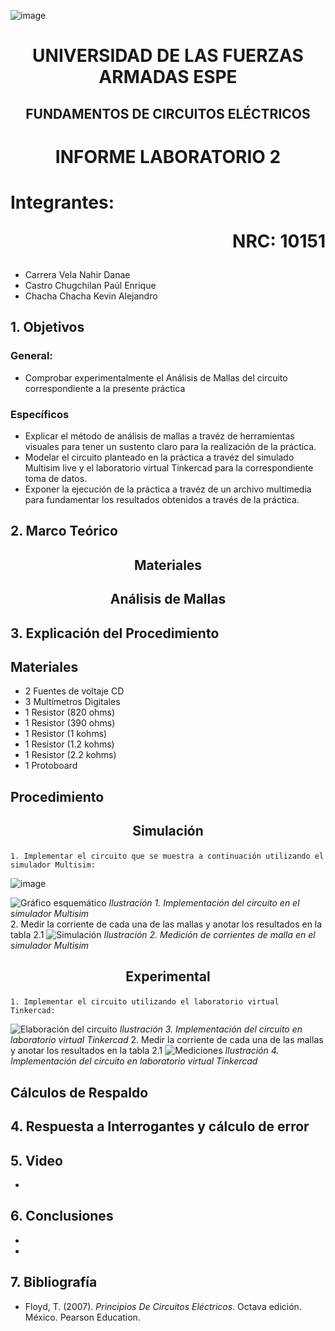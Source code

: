 ![image](https://user-images.githubusercontent.com/93786746/140656495-1e9017c5-1622-4145-a547-0ebbe5014f3d.png)
# <p align=center> UNIVERSIDAD DE LAS FUERZAS ARMADAS ESPE 
## <p align=center> FUNDAMENTOS DE CIRCUITOS ELÉCTRICOS
# <p align=center>  INFORME LABORATORIO 2
# Integrantes: <p align=right> NRC: 10151
* Carrera Vela Nahir Danae
* Castro Chugchilan Paúl Enrique
* Chacha Chacha Kevin Alejandro
## 1. Objetivos
  ### General: 
  * Comprobar experimentalmente el Análisis de Mallas del circuito correspondiente a la presente práctica
  ### Específicos
  * Explicar el método de análisis de mallas a travéz de herramientas visuales para tener un sustento claro para la realización de la práctica.
  * Modelar el circuito planteado en la práctica a travéz del simulado Multisim live y el laboratorio virtual Tinkercad para la correspondiente toma de datos.
  * Exponer la ejecución de la práctica a travéz de un archivo multimedia para fundamentar los resultados obtenidos a través de la práctica.
## 2. Marco Teórico
  ## <p align=center> Materiales
  
  ## <p align=center> Análisis de Mallas
    
## 3. Explicación del Procedimiento
   ## Materiales
  * 2 Fuentes de voltaje CD
  * 3 Multímetros Digitales
  * 1 Resistor (820 ohms)
  * 1 Resistor (390 ohms)
  * 1 Resistor (1 kohms)
  * 1 Resistor (1.2 kohms)
  * 1 Resistor (2.2 kohms)
  * 1 Protoboard
   ## Procedimiento
## <p align=center> Simulación
  
    1. Implementar el circuito que se muestra a continuación utilizando el simulador Multisim:
![image](https://user-images.githubusercontent.com/93786746/142958589-63f89954-5ec2-4ab4-9a5c-6201bbfd04b6.png)

![Gráfico  esquemático](https://user-images.githubusercontent.com/93786746/142958657-6cec8399-f53d-4a44-a970-2cd37152ee87.PNG)
_Ilustración 1. Implementación del circuito en el simulador Multisim_  
    2. Medir la corriente de cada una de las mallas y anotar los resultados en la tabla 2.1
 ![Simulación](https://user-images.githubusercontent.com/93786746/142958796-82f6b357-4a81-4bf9-8c40-1ddbd4edd142.PNG)
_Ilustración 2. Medición de corrientes de malla en el simulador Multisim_
## <p align=center> Experimental
    1. Implementar el circuito utilizando el laboratorio virtual Tinkercad:
![Elaboración del circuito](https://user-images.githubusercontent.com/93786746/142959115-11690f85-25a5-41cd-a02e-bddcd2a0a5d8.PNG)
_Ilustración 3. Implementación del circuito en laboratorio virtual Tinkercad_
    2. Medir la corriente de cada una de las mallas y anotar los resultados en la tabla 2.1
![Mediciones](https://user-images.githubusercontent.com/93786746/142959437-91ea4dfa-4b08-4ebe-8cb4-7679df37f849.PNG)
_Ilustración 4. Implementación del circuito en laboratorio virtual Tinkercad_
  ## Cálculos de Respaldo
  

## 4. Respuesta a Interrogantes y cálculo de error

## 5. Video
  *  
## 6. Conclusiones
  * 
  * 
## 7. Bibliografía
 * Floyd, T. (2007). _Principios De Circuitos Eléctricos_. Octava edición. México. Pearson Education.
